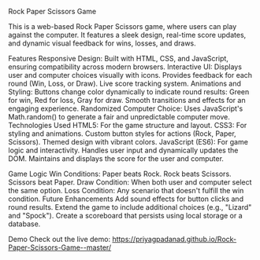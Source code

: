 Rock Paper Scissors Game

This is a web-based Rock Paper Scissors game, where users can play against the computer. It features a sleek design, real-time score updates, and dynamic visual feedback for wins, losses, and draws.

Features
Responsive Design: Built with HTML, CSS, and JavaScript, ensuring compatibility across modern browsers.
Interactive UI:
Displays user and computer choices visually with icons.
Provides feedback for each round (Win, Loss, or Draw).
Live score tracking system.
Animations and Styling:
Buttons change color dynamically to indicate round results:
Green for win,
Red for loss,
Gray for draw.
Smooth transitions and effects for an engaging experience.
Randomized Computer Choice: Uses JavaScript's Math.random() to generate a fair and unpredictable computer move.
Technologies Used
HTML5: For the game structure and layout.
CSS3: For styling and animations.
Custom button styles for actions (Rock, Paper, Scissors).
Themed design with vibrant colors.
JavaScript (ES6): For game logic and interactivity.
Handles user input and dynamically updates the DOM.
Maintains and displays the score for the user and computer.

Game Logic
Win Conditions:
Paper beats Rock.
Rock beats Scissors.
Scissors beat Paper.
Draw Condition: When both user and computer select the same option.
Loss Condition: Any scenario that doesn't fulfill the win condition.
Future Enhancements
Add sound effects for button clicks and round results.
Extend the game to include additional choices (e.g., "Lizard" and "Spock").
Create a scoreboard that persists using local storage or a database.

Demo
Check out the live demo: https://priyagpadanad.github.io/Rock-Paper-Scissors-Game--master/
